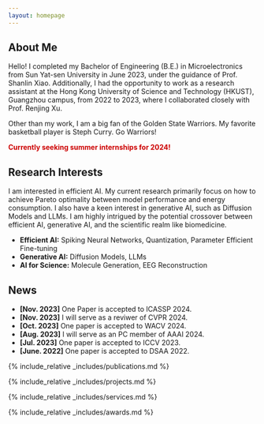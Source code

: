 ```yaml
---
layout: homepage
---
```


## About Me

Hello! I completed my Bachelor of Engineering (B.E.) in Microelectronics from Sun Yat-sen University in June 2023, under the guidance of Prof. Shanlin Xiao. Additionally, I had the opportunity to work as a research assistant at the Hong Kong University of Science and Technology (HKUST), Guangzhou campus, from 2022 to 2023, where I collaborated closely with Prof. Renjing Xu.

Other than my work, I am a big fan of the Golden State Warriors. My favorite basketball player is Steph Curry. Go Warriors!

<!-- <span style="color:red">Currently seeking summer internships for 2024!</span> -->
<b><font color="#cc0000">Currently seeking summer internships for 2024!</font></b><br>

## Research Interests

I am interested in efficient AI. My current research primarily focus on how to achieve Pareto optimality between model performance and energy consumption. I also have a keen interest in generative AI, such as Diffusion Models and LLMs. I am highly intrigued by the potential crossover between efficient AI, generative AI, and the scientific realm like biomedicine.

- **Efficient AI:** Spiking Neural Networks, Quantization, Parameter Efficient Fine-tuning
- **Generative AI:** Diffusion Models, LLMs
- **AI for Science:** Molecule Generation, EEG Reconstruction

## News
- **[Nov. 2023]** One Paper is accepted to ICASSP 2024.
- **[Nov. 2023]** I will serve as a reviwer of CVPR 2024.
- **[Oct. 2023]** One paper is accepted to WACV 2024.
- **[Aug. 2023]** I will serve as an PC member of AAAI 2024.
- **[Jul. 2023]** One paper is accepted to ICCV 2023.
- **[June. 2022]** One paper is accepted to DSAA 2022.

{% include_relative _includes/publications.md %}

{% include_relative _includes/projects.md %}

{% include_relative _includes/services.md %}

{% include_relative _includes/awards.md %}
